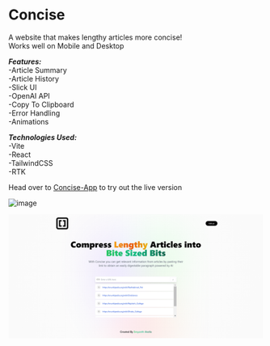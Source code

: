 # Concise
A website that makes lengthy articles more concise!\
Works well on Mobile and Desktop

<b><i>Features:</i></b> \
-Article Summary\
-Article History\
-Slick UI\
-OpenAI API\
-Copy To Clipboard\
-Error Handling\
-Animations

<b><i>Technologies Used:</i></b> \
-Vite\
-React\
-TailwindCSS\
-RTK


Head over to <a href="https://concise-srey-i.netlify.app/">Concise-App</a> to try out the live version

![image](https://github.com/user-attachments/assets/6cfd4e37-2dab-49e1-9c5a-74a438e6bc17)

<a href="https://concise-srey-i.netlify.app/"> ![LandingPage](ConciseLanding.png) </a>



